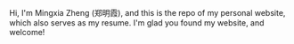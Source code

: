 Hi, I'm Mingxia Zheng (郑明霞), and this is the repo of my personal website, which also serves as my resume. I'm glad you found my website, and welcome!